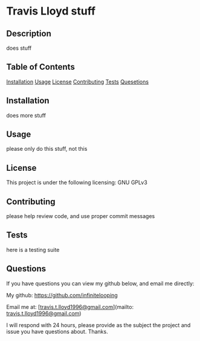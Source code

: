 
  # Travis Lloyd stuff

  ## Description

  does stuff

  ## Table of Contents

  [Installation](#installation)
  [Usage](#Usage)
  [License](#License)
  [Contributing](#Contributing)
  [Tests](#Tests)
  [Quesetions](#Questions)

  ## Installation

  does more stuff

  ## Usage

  please only do this stuff, not this

  ## License
  
  This project is under the following licensing: GNU GPLv3

  ## Contributing

  please help review code, and use proper commit messages

  ## Tests

  here is a testing suite

  ## Questions

  If you have questions you can view my github below, and email me directly:

  My github: https://github.com/infinitelooping

  Email me at: [travis.t.lloyd1996@gmail.com](mailto: travis.t.lloyd1996@gmail.com)

  I will respond with 24 hours, please provide as the subject the project 
  and issue you have questions about. Thanks.
